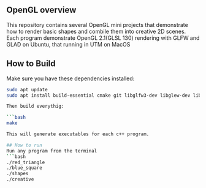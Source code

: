 ##  OpenGL overview
This repository contains several OpenGL mini projects that demonstrate how to  render basic shapes and combile them into creative 2D scenes. 
Each program demonstrate OpenGL 2.1(GLSL 130) rendering with GLFW and GLAD on Ubuntu, that running in UTM on MacOS
 
##  How to Build
Make sure you have these dependencies installed:

```bash
sudo apt update
sudo apt install build-essential cmake git libglfw3-dev libglew-dev libglm-dev -y

Then build everythig:

```bash
make

This will generate executables for each c++ program.

## How to run 
Run any program from the terminal 
```bash
./red_triangle
./blue_square
./shapes
./creative

